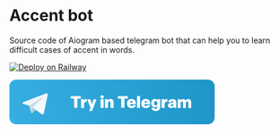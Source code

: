 # Accent bot

Source code of Aiogram based telegram bot that can help you to learn difficult cases of accent in words. 

[![Deploy on Railway](https://railway.app/button.svg)](https://railway.app/template/ICY9k5?referralCode=RmyABJ)

[![Telegram Bot](https://raw.githubusercontent.com/matt-novoselov/SystemFiles/main/telegram_button.svg)](https://t.me/AccentGameBot)
